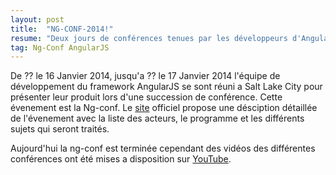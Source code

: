 ```yaml
---
layout: post
title:  "NG-CONF-2014!"
resume: "Deux jours de conférences tenues par les développeurs d'AngularJS et leurs collaborateurs pour parler de leur produit."
tag: Ng-Conf AngularJS
---
```


De ?? le 16 Janvier 2014, jusqu'a ?? le 17 Janvier 2014 l'équipe de développement du framework
AngularJS se sont réuni a Salt Lake City pour présenter leur produit lors d'une succession de
conférence. Cette évenement est la Ng-conf. Le [site][ng-conf] officiel propose une désciption
détaillée de l'évenement avec la liste des acteurs, le programme et les différents sujets qui
seront traités.

Aujourd'hui la ng-conf est terminée cependant des vidéos des différentes conférences ont été
mises a disposition sur [YouTube][ng-youtube].


[ng-conf]:http://www.ng-conf.org
[ng-youtube]:http://www.youtube.com/user/ngconfvideos
